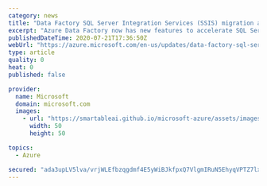 ```yaml
---
category: news
title: "Data Factory SQL Server Integration Services (SSIS) migration accelerators are now generally available"
excerpt: "Azure Data Factory now has new features to accelerate SQL Server Integration Services migration to the cloud."
publishedDateTime: 2020-07-21T17:36:50Z
webUrl: "https://azure.microsoft.com/en-us/updates/data-factory-sql-server-integration-services-ssis-migration-accelerators-are-now-generally-available/"
type: article
quality: 0
heat: 0
published: false

provider:
  name: Microsoft
  domain: microsoft.com
  images:
    - url: "https://smartableai.github.io/microsoft-azure/assets/images/organizations/microsoft.com-50x50.jpg"
      width: 50
      height: 50

topics:
  - Azure

secured: "ada3upLV5lva/vrjWLEfbzqgdmf4E5yWiBJkfpxQ7VlgmIRuN5EhyqVPTZ7lx+TH68wx2SDSuaDQWEYh4I7UbVN9psABANdPu5odEts+QEhMHlP/NFZCCaPHDTjU9MQu5kysXN+VfU/9j4erPQJhrmFUIrn5cbr+0GTl0Ji0IrCh01rgCYF9btomDyOCLTicc3D+uSaAByMV3U75FF2d+2AgpQHag0FrHDYurCy3FafTq22QptoJ1gaWIY64nEBaG32GPslASSLLgnpIyCq7yfhz5gb0tiVJUA37wApWnTJgruWh4UH0p5xEPas13Vi8ldcrCGJUHBrQRbkOV7bf9g==;rTRAu6hlxFsRpTwKIFgAxQ=="
---
```


